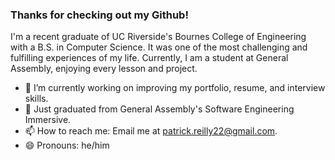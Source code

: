 ### Thanks for checking out my Github!

I'm a recent graduate of UC Riverside's Bournes College of Engineering with a B.S. in Computer Science. It was one of the most challenging and fulfilling experiences of my life.
Currently, I am a student at General Assembly, enjoying every lesson and project.


- 🔭 I’m currently working on improving my portfolio, resume, and interview skills.
- 🌱 Just graduated from General Assembly's Software Engineering Immersive.
- 📫 How to reach me: Email me at patrick.reilly22@gmail.com.
- 😄 Pronouns: he/him
